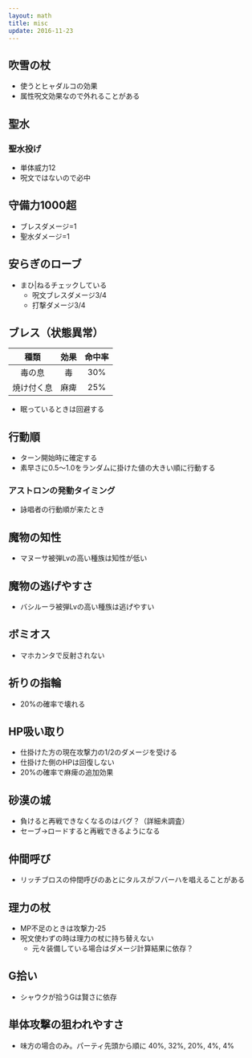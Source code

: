 ```yaml
---
layout: math
title: misc
update: 2016-11-23
---
```



## 吹雪の杖

* 使うとヒャダルコの効果
* 属性呪文効果なので外れることがある

## 聖水

### 聖水投げ

* 単体威力12
* 呪文ではないので必中

## 守備力1000超

* ブレスダメージ=1
* 聖水ダメージ=1

## 安らぎのローブ

* まひ\|ねるチェックしている
	* 呪文ブレスダメージ3/4
	* 打撃ダメージ3/4

## ブレス（状態異常）

|種類|効果|命中率|
|:--:|:--:|:----:|
| 毒の息 | 毒 | 30% |
| 焼け付く息 | 麻痺 | 25% |

* 眠っているときは回避する

## 行動順

* ターン開始時に確定する
* 素早さに0.5～1.0をランダムに掛けた値の大きい順に行動する

### アストロンの発動タイミング

* 詠唱者の行動順が来たとき

## 魔物の知性

* マヌーサ被弾Lvの高い種族は知性が低い

## 魔物の逃げやすさ

* バシルーラ被弾Lvの高い種族は逃げやすい

## ボミオス

* マホカンタで反射されない

## 祈りの指輪

* 20%の確率で壊れる

## HP吸い取り

* 仕掛けた方の現在攻撃力の1/2のダメージを受ける
* 仕掛けた側のHPは回復しない
* 20%の確率で麻痺の追加効果

## 砂漠の城

* 負けると再戦できなくなるのはバグ？（詳細未調査）
* セーブ→ロードすると再戦できるようになる

## 仲間呼び

* リッチブロスの仲間呼びのあとにタルスがフバーハを唱えることがある

## 理力の杖

* MP不足のときは攻撃力-25
* 呪文使わずの時は理力の杖に持ち替えない
	* 元々装備している場合はダメージ計算結果に依存？

## G拾い

* シャウクが拾うGは賢さに依存

## 単体攻撃の狙われやすさ

* 味方の場合のみ。パーティ先頭から順に 40%, 32%, 20%, 4%, 4%
